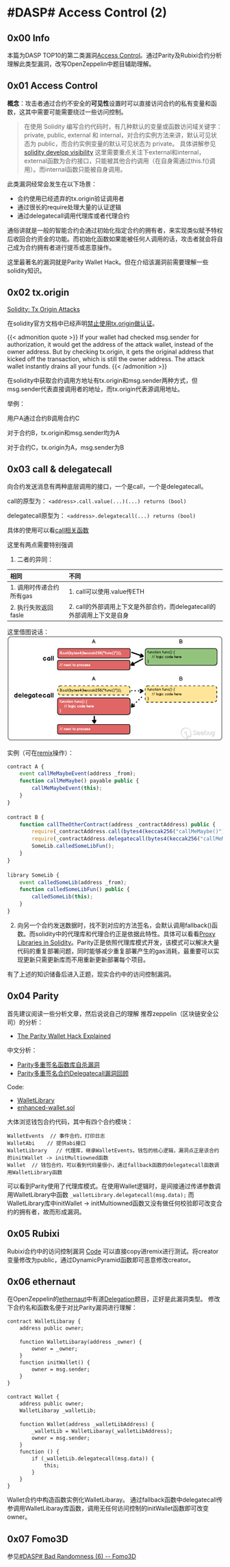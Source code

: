 # #DASP# Access Control (2)


## 0x00 Info

本篇为DASP TOP10的第二类漏洞[Access Control](https://www.dasp.co/#item-2)。通过Parity及Rubixi合约分析理解此类型漏洞，改写OpenZeppelin中题目辅助理解。

<!-- more -->

## 0x01 Access Control

**概念**：攻击者通过合约不安全的**可见性**设置时可以直接访问合约的私有变量和函数，这其中需要可能需要绕过一些访问控制。

> 在使用 Solidity 编写合约代码时，有几种默认的变量或函数访问域关键字：private, public, external 和 internal，对合约实例方法来讲，默认可见状态为 public，而合约实例变量的默认可见状态为 private。
> 具体讲解参见[solidity develop visibility](https://solidity.readthedocs.io/en/develop/contracts.html?highlight=private#visibility-and-getters)
> 这里需要重点关注下external和internal，external函数为合约接口，只能被其他合约调用（在自身需通过this.f()调用）。而internal函数只能被自身调用。

此类漏洞经常会发生在以下场景：
* 合约使用已经遗弃的tx.origin验证调用者
* 通过很长的require处理大量的认证逻辑
* 通过delegatecall调用代理库或者代理合约

通俗讲就是一般的智能合约会通过初始化指定合约的拥有者，来实现类似赋予特权后收回合约资金的功能。而初始化函数如果能被任何人调用的话，攻击者就会将自己成为合约拥有者进行提币或恶意操作。

这里最著名的漏洞就是Parity Wallet Hack。但在介绍该漏洞前需要理解一些solidity知识。

## 0x02 tx.origin

[Solidity: Tx Origin Attacks](https://medium.com/coinmonks/solidity-tx-origin-attacks-58211ad95514)

在solidity官方文档中已经声明[禁止使用tx.origin做认证](http://solidity.readthedocs.io/en/develop/security-considerations.html#tx-origin)。

{{< admonition quote >}}
If your wallet had checked msg.sender for authorization, it would get the address of the attack wallet, instead of the owner address. But by checking tx.origin, it gets the original address that kicked off the transaction, which is still the owner address. The attack wallet instantly drains all your funds.
{{< /admonition >}}

在solidity中获取合约调用方地址有tx.origin和msg.sender两种方式，但msg.sender代表直接调用者的地址，而tx.origin代表源调用地址。

举例：

用户A通过合约B调用合约C

对于合约B，tx.origin和msg.sender均为A

对于合约C，tx.origin为A，msg.sender为B

## 0x03 call & delegatecall

向合约发送消息有两种底层调用的接口，一个是call，一个是delegatecall。

call的原型为：
`<address>.call.value(...)(...) returns (bool)`

delegatecall原型为：
`<address>.delegatecall(...) returns (bool)`

具体的使用可以看[call相关函数](http://me.tryblockchain.org/Solidity-call-callcode-delegatecall.html)

这里有两点需要特别强调
1. 二者的异同：

| 相同 | 不同 |
| :--- | :--- |
| 1. 调用时传递合约所有gas | 1. call可以使用.value传ETH |
| 2. 执行失败返回fasle | 2. call的外部调用上下文是外部合约，而delegatecall的外部调用上下文是自身 |

这里借图说话：
![](DASP-Access-Control-3/1.png)

实例（可在[remix](https://remix.ethereum.org)操作）：
```js
contract A {
    event callMeMaybeEvent(address _from);
    function callMeMaybe() payable public {
        callMeMaybeEvent(this);
    }
}

contract B {
    function callTheOtherContract(address _contractAddress) public {
        require(_contractAddress.call(bytes4(keccak256("callMeMaybe()"))));
        require(_contractAddress.delegatecall(bytes4(keccak256("callMeMaybe()"))));
        SomeLib.calledSomeLibFun();
    }
}

library SomeLib {
    event calledSomeLib(address _from);
    function calledSomeLibFun() public {
        calledSomeLib(this);
    }
}
```

2. 向另一个合约发送数据时，找不到对应的方法签名，会默认调用fallback()函数。而solidity中的代理库和代理合约正是依据此特性。具体可以看看[Proxy Libraries in Solidity](https://blog.zeppelin.solutions/proxy-libraries-in-solidity-79fbe4b970fd)。Parity正是依照代理库模式开发，该模式可以解决大量代码的重复部署问题，同时能够减少重复部署产生的gas消耗，最重要可以实现更新只需更新库而不用重新更新部署每个项目。

有了上述的知识储备后进入正题，现实合约中的访问控制漏洞。


## 0x04 Parity 

首先建议阅读一些分析文章，然后说说自己的理解
推荐zeppelin（区块链安全公司）的分析：
* [The Parity Wallet Hack Explained](https://blog.zeppelin.solutions/on-the-parity-wallet-multisig-hack-405a8c12e8f7)

中文分析：
* [Parity多重签名函数库自杀漏洞](http://www.freebuf.com/vuls/177805.html)
* [Parity多重签名合约Delegatecall漏洞回顾](http://www.freebuf.com/vuls/177886.html)

Code:
* [WalletLibrary](https://etherscan.io/address/0x863df6bfa4469f3ead0be8f9f2aae51c91a907b4#code)
* [enhanced-wallet.sol
](https://github.com/paritytech/parity-ethereum/blob/4d08e7b0aec46443bf26547b17d10cb302672835/js/src/contracts/snippets/enhanced-wallet.sol#L424)

大体浏览钱包合约代码，其中有四个合约模块：
```solidity
WalletEvents  // 事件合约，打印日志
WalletAbi    // 提供abi接口
WalletLibrary   // 代理库，继承WalletEvents。钱包的核心逻辑，漏洞点正是该合约的initWallet -> initMultiowned函数
Wallet  // 钱包合约，可以看到代码量很小，通过fallback函数的delegatecall函数调用WalletLibrary函数
```

可以看到Parity使用了代理库模式。在使用Wallet逻辑时，是间接通过传递参数调用WalletLibrary中函数
`_walletLibrary.delegatecall(msg.data);`
而WalletLibrary库中initWallet -> initMultiowned函数又没有做任何校验即可改变合约的拥有者，故而形成漏洞。

## 0x05 Rubixi

Rubixi合约中的访问控制漏洞 [Code](https://etherscan.io/address/0xe82719202e5965Cf5D9B6673B7503a3b92DE20be#code)
可以直接copy进remix进行测试。将creator变量修改为public，通过DynamicPyramid函数即可恶意修改creator。

## 0x06 ethernaut

在OpenZeppelin的[ethernaut](https://github.com/OpenZeppelin/ethernaut)中有道[Delegation](https://github.com/OpenZeppelin/ethernaut/blob/master/contracts/levels/Delegation.sol)题目，正好是此漏洞类型。
修改下合约名和函数名便于对比Parity漏洞进行理解：
```solidity
contract WalletLibaray {
    address public owner;

    function WalletLibaray(address _owner) {
        owner = _owner;
    }
    function initWallet() {
        owner = msg.sender;
    }
}

contract Wallet {
    address public owner;
    WalletLibaray _walletLib;

    function Wallet(address _walletLibAddress) {
        _walletLib = WalletLibaray(_walletLibAddress);
        owner = msg.sender;
    }
    function () {
        if (_walletLib.delegatecall(msg.data)) {
            this;
        }
    }
}
```
Wallet合约中构造函数实例化WalletLibaray。
通过fallback函数中delegatecall传参调用WalletLibaray库函数，调用无任何访问控制的initWallet函数即可改变owner。

## 0x07 Fomo3D

参见[#DASP# Bad Randomness (6) -- Fomo3D](https://houugen.fun/2018/08/09/DASP-Bad-Randomness-6/#more)

